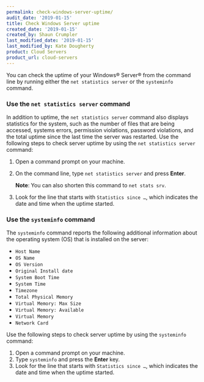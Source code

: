```yaml
---
permalink: check-windows-server-uptime/
audit_date: '2019-01-15'
title: Check Windows Server uptime
created_date: '2019-01-15'
created_by: Shaun Crumpler
last_modified_date: '2019-01-15'
last_modified_by: Kate Dougherty
product: Cloud Servers
product_url: cloud-servers
---
```


You can check the uptime of your Windows&reg; Server&reg; from the command line by running either the `net statistics server` 
or the `systeminfo` command.

### Use the `net statistics server` command

In addition to uptime, the `net statistics server` command also displays statistics for the system, such as the number of 
files that are being accessed, systems errors, permission violations, password violations, and the total uptime since the last 
time the server was restarted. Use the following steps to check server uptime by using the `net statistics server` command:

1. Open a command prompt on your machine.
2. On the command line, type `net statistics server` and press **Enter**.

   **Note**: You can also shorten this command to `net stats srv`.
   
3. Look for the line that starts with `Statistics since …`, which indicates the date and time when the uptime started.

### Use the `systeminfo` command

The `systeminfo` command reports the following additional information about the operating system (OS) that is installed 
on the server:

- `Host Name`
- `OS Name`
- `OS Version`
- `Original Install date`
- `System Boot Time`
- `System Time`
- `Timezone`
- `Total Physical Memory`
- `Virtual Memory: Max Size`
- `Virtual Memory: Available`
- `Virtual Memory`
- `Network Card`

Use the following steps to check server uptime by using the `systeminfo` command:

1. Open a command prompt on your machine. 
2. Type `systeminfo` and press the **Enter** key.
3. Look for the line that starts with `Statistics since …`, which indicates the date and time when the uptime started.

